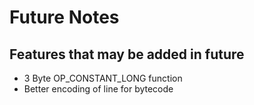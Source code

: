 # Future Notes
## Features that may be added in future
* 3 Byte OP_CONSTANT_LONG function
* Better encoding of line for bytecode